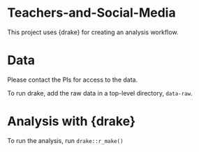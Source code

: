 # Teachers-and-Social-Media

This project uses {drake} for creating an analysis workflow.

# Data

Please contact the PIs for access to the data.

To run drake, add the raw data in a top-level directory, `data-raw`.

# Analysis with {drake}

To run the analysis, run `drake::r_make()`